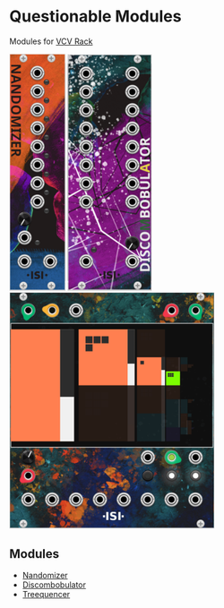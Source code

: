 # Questionable Modules 
Modules for [VCV Rack](https://github.com/VCVRack/Rack)

<img src="https://github.com/isivisi/questionablemodules/blob/master/images/nandomizerImage.PNG?raw=true" width="100"> <img src="https://github.com/isivisi/questionablemodules/blob/master/images/discombobulatorImage.PNG?raw=true" width="150">
<img src="https://github.com/isivisi/questionablemodules/blob/treequencer/images/Treequencer.gif?raw=true?raw=true" width="366">

## Modules
- [Nandomizer](https://github.com/isivisi/questionablemodules/wiki/Nandomizer)
- [Discombobulator](https://github.com/isivisi/questionablemodules/wiki/Discombobulator)
- [Treequencer](https://github.com/isivisi/questionablemodules/wiki/Treequencer)